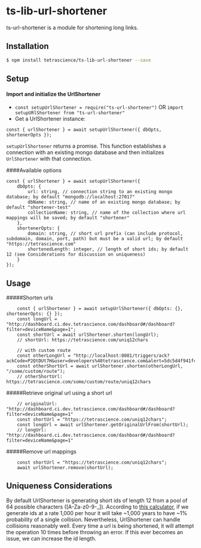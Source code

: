 # ts-lib-url-shortener
ts-url-shortener is a module for shortening long links.

## Installation
```sh
$ npm install tetrascience/ts-lib-url-shortener --save
```

## Setup

#### Import and initialize the UrlShortener

- `const setupUrlShortener = require("ts-url-shortener")` OR `import setupURlShortener from "ts-url-shortener"`
- Get a UrlShortener instance: 

`const { urlShortener } = await setupUrlShortener({ dbOpts, shortenerOpts });`

`setupUrlShortener` returns a promise. This function establishes a connection with an existing mongo database
and then initializes `UrlShortener` with that connection.


####Available options

```$xslt
const { urlShortener } = await setupUrlShortener({ 
    dbOpts: {
        url: string, // connection string to an existing mongo database; by default "mongodb://localhost:27017"
        dbName: string, // name of an existing mongo database; by default "shortener-test"
        collectionName: string, // name of the collection where url mappings will be saved; by default "shortener"
    }, 
    shortenerOpts: {
        domain: string, // short url prefix (can include protocol, subdomain, domain, port, path) but must be a valid url; by default "https://tetrascience.com"
        shortenedLength: integer, // length of short ids; by default 12 (see Considerations for discussion on uniqueness)
    } 
});
```

## Usage

#####Shorten urls

```$xslt
    const { urlShortener } = await setupUrlShortener({ dbOpts: {}, shortenerOpts: {} });
    const longUrl = "http://dashboard.ci.dev.tetrascience.com/dashboard#/dashboard?filter=deviceName&page=1";
    const shortUrl = await urlShortener.shorten(longUrl);
    // shortUrl: https://tetrascience.com/uniq12chars

    // with custom route
    const otherLongUrl = "http://localhost:8081/triggers/ack?ackCode=P2QtDUt7H&user=developers%40tetrascience.com&alert=5dc5d4f941fc83e9e5f40ed7&method=text";
    const otherShortUrl = await urlShortener.shorten(otherLongUrl, "/some/custom/route");
    // otherShortUrl: https://tetrascience.com/some/custom/route/uniq12chars
```

#####Retrieve original url using a short url
```$xslt
    // originalUrl: "http://dashboard.ci.dev.tetrascience.com/dashboard#/dashboard?filter=deviceName&page=1"
    const shortUrl = "https://tetrascience.com/uniq12chars";
    const longUrl = await urlShortener.getOriginalUrlFrom(shortUrl);
    // longUrl:     "http://dashboard.ci.dev.tetrascience.com/dashboard#/dashboard?filter=deviceName&page=1"
```

#####Remove url mappings
```
    const shortUrl = "https://tetrascience.com/uniq12chars";
    await urlShortener.remove(shortUrl);
```

## Uniqueness Considerations

By default UrlShortener is generating short ids of length 12 from a pool of 64 possible characters ([A-Za-z0-9-_]). 
According to [this calculator](https://zelark.github.io/nano-id-cc/), if we generate ids at a rate 1,000 per hour it will take ~1,000 years 
to have ~1% probability of a single collision. Nevertheless, UrlShortener can handle collisions reasonably well. 
Every time a url is being shortened, it will attempt the operation 10 times before throwing an error.
If this ever becomes an issue, we can increase the id length. 
